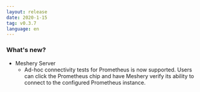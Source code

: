 ```yaml
---
layout: release
date: 2020-1-15
tag: v0.3.7
language: en
---
```


### What's new?

- Meshery Server
  - Ad-hoc connectivity tests for Prometheus is now supported. Users can click the Prometheus chip and have Meshery verify its ability to connect to the configured Prometheus instance.
